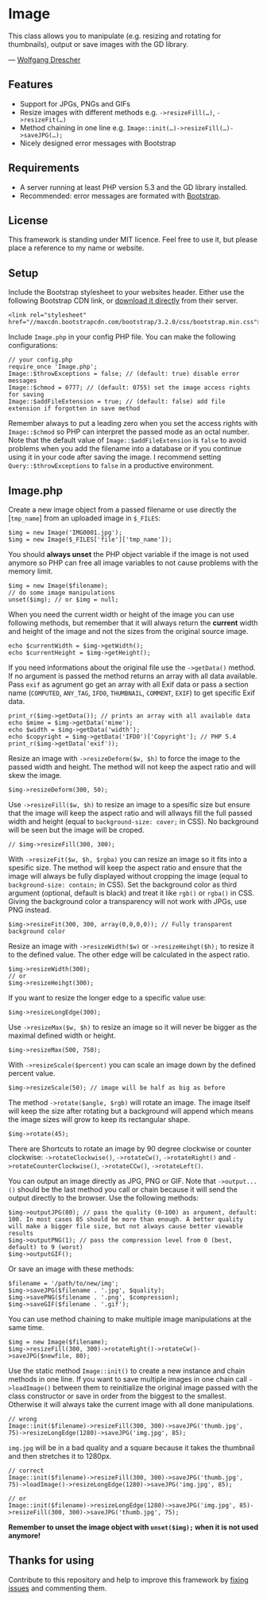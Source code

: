 Image
=====

This class allows you to manipulate (e.g. resizing and rotating for thumbnails), output or save images with the GD library.

— [Wolfgang Drescher](http://wolfgangdrescher.ch/)

Features
--------

- Support for JPGs, PNGs and GIFs
- Resize images with different methods e.g. `->resizeFill(…)`, `->resizeFit(…)`
- Method chaining in one line e.g. `Image::init(…)->resizeFill(…)->saveJPG(…);`
- Nicely designed error messages with Bootstrap

Requirements
------------

- A server running at least PHP version 5.3 and the GD library installed.
- Recommended: error messages are formated with [Bootstrap](http://getbootstrap.com/).

License
-------

This framework is standing under MIT licence. Feel free to use it, but please place a reference to my name or website.

Setup
-----

Include the Bootstrap stylesheet to your websites header. Either use the following Bootstrap CDN link, or [download it directly](http://getbootstrap.com/getting-started/#download) from their server.

	<link rel="stylesheet" href="//maxcdn.bootstrapcdn.com/bootstrap/3.2.0/css/bootstrap.min.css">

Include `Image.php` in your config PHP file. You can make the following configurations:

	// your config.php
	require_once 'Image.php';
	Image::$throwExceptions = false; // (default: true) disable error messages
	Image::$chmod = 0777; // (default: 0755) set the image access rights for saving
	Image::$addFileExtension = true; // (default: false) add file extension if forgotten in save method

Remember always to put a leading zero when you set the access rights with `Image::$chmod` so PHP can interpret the passed mode as an octal number.
Note that the default value of `Image::$addFileExtension` is `false` to avoid problems when you add the filename into a database or if you continue using it in your code after saving the image.
I recommend setting `Query::$throwExceptions` to `false` in a productive environment.

Image.php
---------

Create a new image object from a passed filename or use directly the [`tmp_name`] from an uploaded image in `$_FILES`:

	$img = new Image('IMG0001.jpg');
	$img = new Image($_FILES['file']['tmp_name']);

You should **always unset** the PHP object variable if the image is not used anymore so PHP can free all image variables to not cause problems with the memory limit.

	$img = new Image($filename);
	// do some image manipulations
	unset($img); // or $img = null;

When you need the current width or height of the image you can use following methods, but remember that it will always return the **current** width and height of the image and not the sizes from the original source image.

	echo $currentWidth = $img->getWidth();
	echo $currentHeight = $img->getHeight();

If you need informations about the original file use the `->getData()` method. If no argument is passed the method returns an array with all data available. Pass `exif` as agrument go get an array with all Exif data or pass a section name (`COMPUTED`, `ANY_TAG`, `IFD0`, `THUMBNAIL`, `COMMENT`, `EXIF`) to get specific Exif data.

	print_r($img->getData()); // prints an array with all available data
	echo $mime = $img->getData('mime');
	echo $width = $img->getData('width');
	echo $copyright = $img->getData('IFD0')['Copyright']; // PHP 5.4
	print_r($img->getData('exif'));

Resize an image with `->resizeDeform($w, $h)` to force the image to the passed width and height. The method will not keep the aspect ratio and will skew the image.

	$img->resizeDeform(300, 50); 

Use `->resizeFill($w, $h)` to resize an image to a spesific size but ensure that the image will keep the aspect ratio and will allways fill the full passed width and height (equal to `background-size: cover;` in CSS). No background will be seen but the image will be croped.

	// $img->resizeFill(300, 300);

With `->resizeFit($w, $h, $rgba)` you can resize an image so it fits into a spesific size. The method will keep the aspect ratio and ensure that the image will always be fully displayed without cropping the image (equal to `background-size: contain;` in CSS). Set the background color as third argument (optional, default is black) and treat it like `rgb()` or `rgba()` in CSS. Giving the background color a transparency will not work with JPGs, use PNG instead.

	$img->resizeFit(300, 300, array(0,0,0,0)); // Fully transparent background color

Resize an image with `->resizeWidth($w)` or `->resizeHeihgt($h);` to resize it to the defined value. The other edge will be calculated in the aspect ratio.

	$img->resizeWidth(300);
	// or
	$img->resizeHeihgt(300);

If you want to resize the longer edge to a specific value use:

	$img->resizeLongEdge(300);

Use `->resizeMax($w, $h)` to resize an image so it will never be bigger as the maximal defined width or height.

	$img->resizeMax(500, 750);

With `->resizeScale($percent)` you can scale an image down by the defined percent value.

	$img->resizeScale(50); // image will be half as big as before

The method `->rotate($angle, $rgb)` will rotate an image. The image itself will keep the size after rotating but a background will append which means the image sizes will grow to keep its rectangular shape.

	$img->rotate(45);

There are Shortcuts to rotate an image by 90 degree clockwise or counter clockwise: `->rotateClockwise()`, `->rotateCw()`, `->rotateRight()` and `->rotateCounterClockwise()`, `->rotateCCw()`, `->rotateLeft()`.

You can output an image directly as JPG, PNG or GIF. Note that `->output...()` should be the last method you call or chain because it will send the output directly to the browser. Use the following methods:

	$img->outputJPG(80); // pass the quality (0-100) as argument, default: 100. In most cases 85 should be more than enough. A better quality will make a bigger file size, but not always cause better viewable results
	$img->outputPNG(1); // pass the compression level from 0 (best, default) to 9 (worst)
	$img->outputGIF();

Or save an image with these methods:

	$filename = '/path/to/new/img';
	$img->saveJPG($filename . '.jpg', $quality);
	$img->savePNG($filename . '.png', $compression);
	$img->saveGIF($filename . '.gif');

You can use method chaining to make multiple image manipulations at the same time.

	$img = new Image($filename);
	$img->resizeFill(300, 300)->rotateRight()->rotateCw()->saveJPG($newfile, 80);

Use the static method `Image::init()` to create a new instance and chain methods in one line. If you want to save multiple images in one chain call `->loadImage()` between them to reinitialize the original image passed with the class constructor or save in order from the biggest to the smallest. Otherwise it will always take the current image with all done manipulations.

	// wrong
	Image::init($filename)->resizeFill(300, 300)->saveJPG('thumb.jpg', 75)->resizeLongEdge(1280)->saveJPG('img.jpg', 85);

`img.jpg` will be in a bad quality and a square because it takes the thumbnail and then stretches it to 1280px.

	// correct
	Image::init($filename)->resizeFill(300, 300)->saveJPG('thumb.jpg', 75)->loadImage()->resizeLongEdge(1280)->saveJPG('img.jpg', 85);
	
	// or
	Image::init($filename)->resizeLongEdge(1280)->saveJPG('img.jpg', 85)->resizeFill(300, 300)->saveJPG('thumb.jpg', 75);

**Remember to unset the image object with `unset($img);` when it is not used anymore!**

Thanks for using
----------------

Contribute to this repository and help to improve this framework by [fixing issues](https://github.com/WolfgangDrescher/Image/issues) and commenting them.